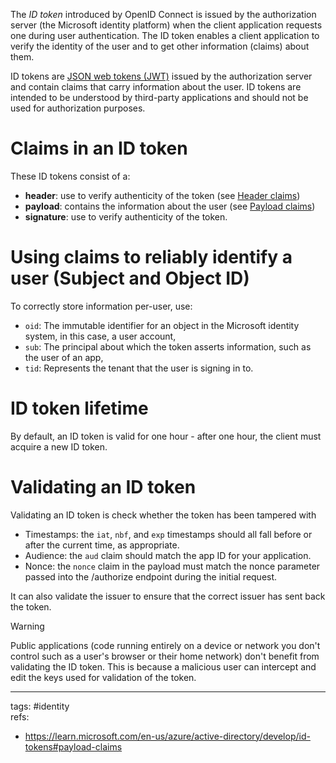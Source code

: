 The _ID token_ introduced by OpenID Connect is issued by the authorization server (the Microsoft identity platform) when the client application requests one during user authentication. The ID token enables a client application to verify the identity of the user and to get other information (claims) about them.

ID tokens are [JSON web tokens (JWT)](https://wikipedia.org/wiki/JSON_Web_Token) issued by the authorization server and contain claims that carry information about the user. ID tokens are intended to be understood by third-party applications and should not be used for authorization purposes.

# Claims in an ID token

These ID tokens consist of a:
- **header**: use to verify authenticity of the token (see [Header claims](https://learn.microsoft.com/en-us/azure/active-directory/develop/id-tokens#header-claims))
- **payload**: contains the information about the user (see [Payload claims](https://learn.microsoft.com/en-us/azure/active-directory/develop/id-tokens#payload-claims))
- **signature**: use to verify authenticity of the token.

# Using claims to reliably identify a user (Subject and Object ID)

To correctly store information per-user, use:
- `oid`: The immutable identifier for an object in the Microsoft identity system, in this case, a user account,
- `sub`: The principal about which the token asserts information, such as the user of an app,
- `tid`: Represents the tenant that the user is signing in to.

# ID token lifetime

By default, an ID token is valid for one hour - after one hour, the client must acquire a new ID token.

# Validating an ID token

Validating an ID token is check whether the token has been tampered with

- Timestamps: the `iat`, `nbf`, and `exp` timestamps should all fall before or after the current time, as appropriate.
- Audience: the `aud` claim should match the app ID for your application.
- Nonce: the `nonce` claim in the payload must match the nonce parameter passed into the /authorize endpoint during the initial request.

It can also validate the issuer to ensure that the correct issuer has sent back the token.

>[!warning]  
>Public applications (code running entirely on a device or network you don't control such as a user's browser or their home network) don't benefit from validating the ID token. This is because a malicious user can intercept and edit the keys used for validation of the token.

---
tags: #identity  
refs:
- https://learn.microsoft.com/en-us/azure/active-directory/develop/id-tokens#payload-claims
